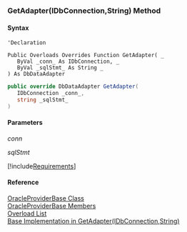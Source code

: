 ﻿### GetAdapter(IDbConnection,String) Method

#### Syntax

```vbnet
'Declaration

Public Overloads Overrides Function GetAdapter( _
   ByVal _conn_ As IDbConnection, _
   ByVal _sqlStmt_ As String _
) As DbDataAdapter
```

```csharp
public override DbDataAdapter GetAdapter( 
   IDbConnection _conn_,
   string _sqlStmt_
)
```

#### Parameters

_conn_

_sqlStmt_

[!include[Requirements](../partials/requirements.md)]

#### Reference

[OracleProviderBase Class](FChoice.Common~FChoice.Common.Data.OracleProviderBase.md)  
[OracleProviderBase Members](FChoice.Common~FChoice.Common.Data.OracleProviderBase_members.md)  
[Overload List](FChoice.Common~FChoice.Common.Data.OracleProviderBase~GetAdapter.md)  
[Base Implementation in GetAdapter(IDbConnection,String)](FChoice.Common~FChoice.Common.Data.DbProvider~GetAdapter(IDbConnection,String).md)